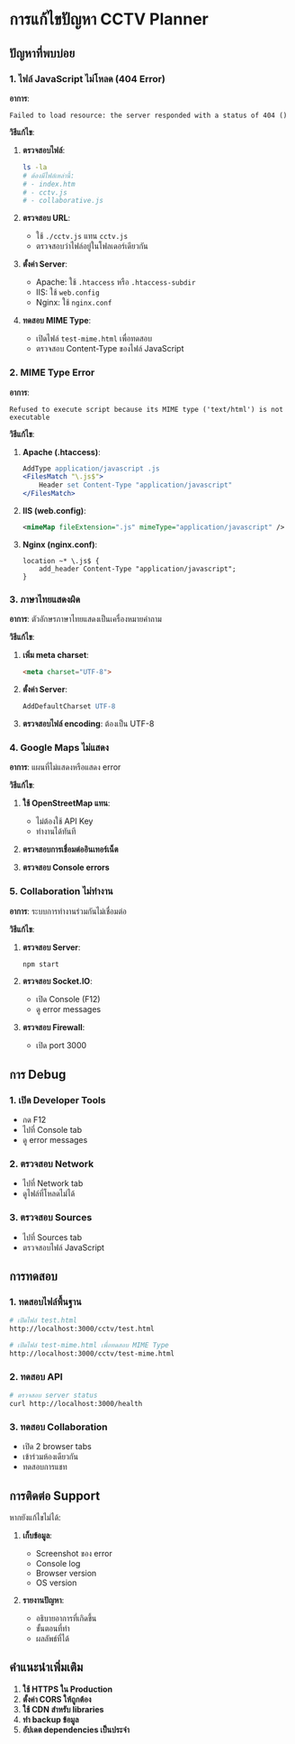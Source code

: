# การแก้ไขปัญหา CCTV Planner

## ปัญหาที่พบบ่อย

### 1. ไฟล์ JavaScript ไม่โหลด (404 Error)

**อาการ**: 
```
Failed to load resource: the server responded with a status of 404 ()
```

**วิธีแก้ไข**:

1. **ตรวจสอบไฟล์**:
   ```bash
   ls -la
   # ต้องมีไฟล์เหล่านี้:
   # - index.htm
   # - cctv.js
   # - collaborative.js
   ```

2. **ตรวจสอบ URL**:
   - ใช้ `./cctv.js` แทน `cctv.js`
   - ตรวจสอบว่าไฟล์อยู่ในโฟลเดอร์เดียวกัน

3. **ตั้งค่า Server**:
   - Apache: ใช้ `.htaccess` หรือ `.htaccess-subdir`
   - IIS: ใช้ `web.config`
   - Nginx: ใช้ `nginx.conf`

4. **ทดสอบ MIME Type**:
   - เปิดไฟล์ `test-mime.html` เพื่อทดสอบ
   - ตรวจสอบ Content-Type ของไฟล์ JavaScript

### 2. MIME Type Error

**อาการ**:
```
Refused to execute script because its MIME type ('text/html') is not executable
```

**วิธีแก้ไข**:

1. **Apache (.htaccess)**:
   ```apache
   AddType application/javascript .js
   <FilesMatch "\.js$">
       Header set Content-Type "application/javascript"
   </FilesMatch>
   ```

2. **IIS (web.config)**:
   ```xml
   <mimeMap fileExtension=".js" mimeType="application/javascript" />
   ```

3. **Nginx (nginx.conf)**:
   ```nginx
   location ~* \.js$ {
       add_header Content-Type "application/javascript";
   }
   ```

### 3. ภาษาไทยแสดงผิด

**อาการ**: ตัวอักษรภาษาไทยแสดงเป็นเครื่องหมายคำถาม

**วิธีแก้ไข**:

1. **เพิ่ม meta charset**:
   ```html
   <meta charset="UTF-8">
   ```

2. **ตั้งค่า Server**:
   ```apache
   AddDefaultCharset UTF-8
   ```

3. **ตรวจสอบไฟล์ encoding**: ต้องเป็น UTF-8

### 4. Google Maps ไม่แสดง

**อาการ**: แผนที่ไม่แสดงหรือแสดง error

**วิธีแก้ไข**:

1. **ใช้ OpenStreetMap แทน**:
   - ไม่ต้องใช้ API Key
   - ทำงานได้ทันที

2. **ตรวจสอบการเชื่อมต่ออินเทอร์เน็ต**

3. **ตรวจสอบ Console errors**

### 5. Collaboration ไม่ทำงาน

**อาการ**: ระบบการทำงานร่วมกันไม่เชื่อมต่อ

**วิธีแก้ไข**:

1. **ตรวจสอบ Server**:
   ```bash
   npm start
   ```

2. **ตรวจสอบ Socket.IO**:
   - เปิด Console (F12)
   - ดู error messages

3. **ตรวจสอบ Firewall**:
   - เปิด port 3000

## การ Debug

### 1. เปิด Developer Tools
- กด F12
- ไปที่ Console tab
- ดู error messages

### 2. ตรวจสอบ Network
- ไปที่ Network tab
- ดูไฟล์ที่โหลดไม่ได้

### 3. ตรวจสอบ Sources
- ไปที่ Sources tab
- ตรวจสอบไฟล์ JavaScript

## การทดสอบ

### 1. ทดสอบไฟล์พื้นฐาน
```bash
# เปิดไฟล์ test.html
http://localhost:3000/cctv/test.html

# เปิดไฟล์ test-mime.html เพื่อทดสอบ MIME Type
http://localhost:3000/cctv/test-mime.html
```

### 2. ทดสอบ API
```bash
# ตรวจสอบ server status
curl http://localhost:3000/health
```

### 3. ทดสอบ Collaboration
- เปิด 2 browser tabs
- เข้าร่วมห้องเดียวกัน
- ทดสอบการแชท

## การติดต่อ Support

หากยังแก้ไขไม่ได้:

1. **เก็บข้อมูล**:
   - Screenshot ของ error
   - Console log
   - Browser version
   - OS version

2. **รายงานปัญหา**:
   - อธิบายอาการที่เกิดขึ้น
   - ขั้นตอนที่ทำ
   - ผลลัพธ์ที่ได้

## คำแนะนำเพิ่มเติม

1. **ใช้ HTTPS ใน Production**
2. **ตั้งค่า CORS ให้ถูกต้อง**
3. **ใช้ CDN สำหรับ libraries**
4. **ทำ backup ข้อมูล**
5. **อัปเดต dependencies เป็นประจำ**
